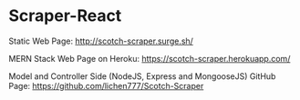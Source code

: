 # Scraper-React

Static Web Page: http://scotch-scraper.surge.sh/

MERN Stack Web Page on Heroku: https://scotch-scraper.herokuapp.com/

Model and Controller Side (NodeJS, Express and MongooseJS) GitHub Page: https://github.com/lichen777/Scotch-Scraper
